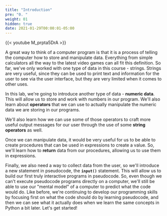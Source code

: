 ```yaml
---
title: "Introduction"
pre: "0. "
weight: 01
hidden: true
date: 2021-01-29T00:00:01-05:00
---
```


{{< youtube M_prpta5DrA >}}

A great way to think of a computer program is that it is a process of telling the computer how to store and manipulate data. Everything from simple calculators all the way to the latest video games can all fit this definition. So far, we've only worked with one type of data in this course - strings. Strings are very useful, since they can be used to print text and information for the user to see via the user interface, but they are very limited when it comes to other uses.

In this lab, we're going to introduce another type of data - **numeric data**. This will allow us to store and work with numbers in our program. We'll also learn about **operators** that we can use to actually manipulate the numeric data we are storing in our programs.

We'll also learn how we can use some of those operators to craft more useful output messages for our user through the use of some **string operators** as well.

Once we can manipulate data, it would be very useful for us to be able to create procedures that can be used in expressions to create a value. So, we'll learn how to **return** data from our procedures, allowing us to use them in expressions. 

Finally, we also need a way to collect data from the user, so we'll introduce a new statement in pseudocode, the **`input()`** statement. This will allow us to build our first truly interactive programs in pseudocode. So, even though we can't execute pseudocode programs directly on a computer, we'll still be able to use our "mental model" of a computer to predict what the code would do. Like before, we're continuing to develop our programming skills by focusing first on what the code should do by learning pseudocode, and then we can see what it actually does when we learn the same concepts in Python a bit later. Let's get started!